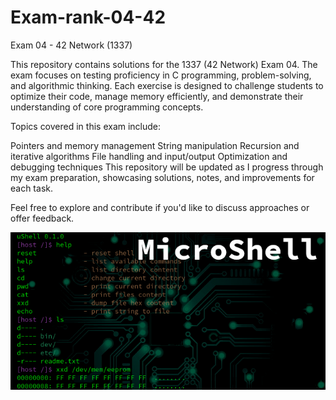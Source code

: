 # Exam-rank-04-42
Exam 04 - 42 Network (1337)

This repository contains solutions for the 1337 (42 Network) Exam 04. The exam focuses on testing proficiency in C programming, problem-solving, and algorithmic thinking. Each exercise is designed to challenge students to optimize their code, manage memory efficiently, and demonstrate their understanding of core programming concepts.

Topics covered in this exam include:

Pointers and memory management
String manipulation
Recursion and iterative algorithms
File handling and input/output
Optimization and debugging techniques
This repository will be updated as I progress through my exam preparation, showcasing solutions, notes, and improvements for each task.

Feel free to explore and contribute if you'd like to discuss approaches or offer feedback.

![My Project Logo](https://github.com/REDX-at/Exam-rank-04-42/blob/main/images/microshell.png)

